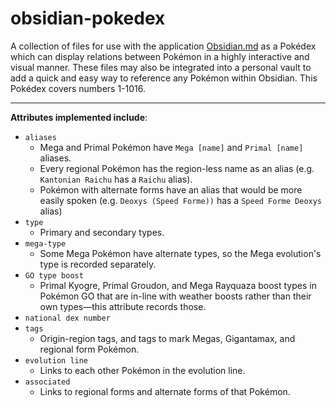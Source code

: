 # obsidian-pokedex

A collection of files for use with the application [Obsidian.md](https://obsidian.md/) as a Pokédex which can display relations between Pokémon in a highly interactive and visual manner. These files may also be integrated into a personal vault to add a quick and easy way to reference any Pokémon within Obsidian. This Pokédex covers numbers 1-1016.

---

**Attributes implemented include**:
- `aliases`
	- Mega and Primal Pokémon have `Mega [name]` and `Primal [name]` aliases.
	- Every regional Pokémon has the region-less name as an alias (e.g. `Kantonian Raichu` has a `Raichu` alias).
	- Pokémon with alternate forms have an alias that would be more easily spoken (e.g. `Deoxys (Speed Forme))` has a `Speed Forme Deoxys` alias)
- `type`
	- Primary and secondary types.
- `mega-type`
	- Some Mega Pokémon have alternate types, so the Mega evolution's type is recorded separately.
- `GO type boost`
	- Primal Kyogre, Primal Groudon, and Mega Rayquaza boost types in Pokémon GO that are in-line with weather boosts rather than their own types—this attribute records those.
- `national dex number`
- `tags`
	- Origin-region tags, and tags to mark Megas, Gigantamax, and regional form Pokémon.
- `evolution line`
	- Links to each other Pokémon in the evolution line.
- `associated`
	- Links to regional forms and alternate forms of that Pokémon.


